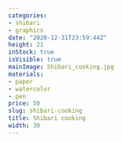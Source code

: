 ```yaml
---
categories:
- shibari
- graphics
date: "2020-12-31T23:59:44Z"
height: 21
inStock: true
isVisible: true
mainImage: Shibari_cooking.jpg
materials:
- paper
- watercolor
- pen
price: 50
slug: shibari-cooking
title: Shibari cooking
width: 30
---
```



